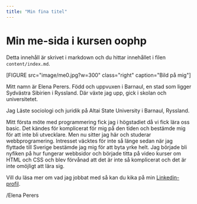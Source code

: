 ```yaml
---
title: "Min fina titel"
---
```

Min me-sida i kursen oophp
=========================

Detta innehåll är skrivet i markdown och du hittar innehållet i filen `content/index.md`.

[FIGURE src="image/me0.jpg?w=300" class="right" caption="Bild på mig"]


Mitt namn är Elena Perers. Född och uppvuxen i Barnaul, en stad som ligger Sydvästra Sibirien i Ryssland. Där växte jag upp, gick i skolan och universitetet.

Jag Läste sociologi och juridik på Altai State University i Barnaul, Ryssland.

Mitt första möte med programmering fick jag i högstadiet då vi fick lära oss basic. Det kändes för komplicerat för mig på den tiden och bestämde mig för att inte bli utvecklare. Men nu sitter jag här och studerar webbprogramering. Intresset väcktes för inte så länge sedan när jag flyttade till Sverige bestämde jag mig för att byta yrke helt. Jag började bli nyfiken på hur fungerar webbsidor och började titta på video kurser om HTML och CSS och blev förvånad att det är inte så komplicerat och det är inte omöjligt att lära sig.



Vill du läsa mer om vad jag jobbat med så kan du kika på min [Linkedin-profil](https://www.linkedin.com/in/pt90mr/).

/Elena Perers
